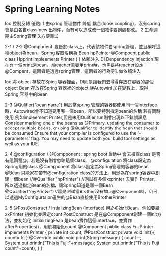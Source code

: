 ﻿# Spring Learning Notes
Ioc 控制反轉 優點:
1.由spring 管理物件 降低 耦合(loose coupling)，沒有spring 會是由各自class new 出物件，而有可以造成改一個物件要到處都改。
2.生命週期由Spring管理
3.方便測試

2-1 / 2-2
@Component: 宣告於class上，代表該物件由spring管理，並且稱呼這種object為bean，Spring 容器名稱為 Bean hpPeinter
@Compoent
public class Hpprint impleements Printer {
}
依賴注入 DI Denpendency Injection
現在有一個print是bean，當teacher需要用print時，也需要將teacher設定@Compent，這兩者是透過spring管理，這兩者的行為便叫做依賴注入

Ioc 將 object 存放在Sping 容器裡面，DI則是讓我們去得得存放在容器的那個object
Bean 存放在Spring 容器裡的object
@Autowird 加在變數上，取得Spring 容器中的bean

2-3
@Qulifier("bean name"):用於當spring 管理的容器都使用同一個interface時，Autowired會不知道要用哪一個bean，所以要特別指定bean的名稱
若有同時使用 例如impleement Printer,但是未用Qulifier,run則會出現以下錯誤訊息
Consider marking one of the beans as @Primary, updating the consumer to accept multiple beans, or using @Qualifier to identify the bean that should be consumed
Ensure that your compiler is configured to use the '-parameters' flag.
You may need to update both your build tool settings as well as your IDE.

2-4
@configuration / @Compponent :
spring boot 啟動中 會去檢查class 是否有這兩種@，若是沒有則會忽略這個class。
@configuration 將class設定為Spring用的class
@Compponent 將class設定為Spring管理的容器的bean
@Bean 只能家在帶有@configuration class的方法上，用途為在spring容器中創建一個bean
//@Qualifier("hpPrinter") //測試有多個xxprinter 去實作 Printer，所以透過指定Bean的名稱，讓Spring知道是哪一個Bean
@Qualifier("myPrinter") //這是測試當Brother沒有加上@Component時，仍可以透過MyConfigurtaion產生的@Bean直接使用BrotherPrinter

2-5
@PostConstruct / InitializingBean (interface)
用於初始化Bean，例如要給xxPrinter 初始化並設定count
PostConstruct 是在@Compponent創建一個init方法，並初始化
InitializingBean 是bean實作這個interface，並實作afterProperties()，用於初始化count
@Component
public class FujiPrinter implements Printer {
    private int count;
    @PostConstruct
    private void init(){
        count= 5;
    }
    @Override
    public void print(String message) {
        count--;
        System.out.println("This is Fuji:"+message);
        System.out.println("This is Fuji count"+count);
    }
}
